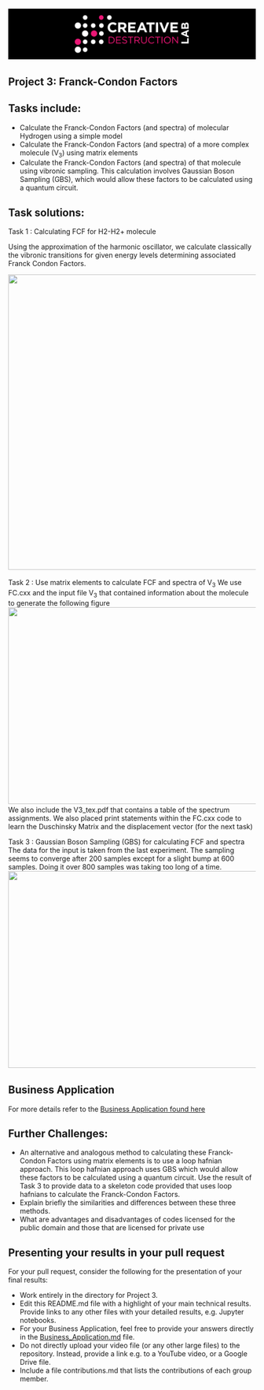 ![CDL 2020 Cohort Project](../figures/CDL_logo.jpg)
## Project 3: Franck-Condon Factors

## Tasks include:
* Calculate the Franck-Condon Factors (and spectra) of molecular Hydrogen using a simple model
* Calculate the Franck-Condon Factors (and spectra) of a more complex molecule (V<sub>3</sub>) using matrix elements
* Calculate the Franck-Condon Factors (and spectra) of that molecule using vibronic sampling. This calculation involves Gaussian Boson Sampling (GBS), which would allow these factors to be calculated using a quantum circuit.

## Task solutions:

Task 1 : Calculating FCF for H2-H2+ molecule

Using the approximation of the harmonic oscillator, we calculate classically the vibronic transitions for given energy levels determining associated Franck Condon Factors. 

<img src="https://github.com/Week3-Group1-CDL2020/CohortProject_2020/blob/master/Project_3_Franck_Condon_Factors/H2_FCF.png" width="800" height="600">



Task 2 : Use matrix elements to calculate FCF and spectra of V<sub>3</sub>
We use FC.cxx and the input file V<sub>3</sub> that contained information about the molecule to generate the following figure
<img src="https://github.com/Week3-Group1-CDL2020/CohortProject_2020/blob/master/Project_3_Franck_Condon_Factors/Task2_plot.png"  width="800" height="400">
We also include the V3_tex.pdf that contains a table of the spectrum assignments. We also placed print statements within the FC.cxx code to learn the Duschinsky Matrix and the displacement vector (for the next task)



Task 3 : Gaussian Boson Sampling (GBS) for calculating FCF and spectra
The data for the input is taken from the last experiment. The sampling seems to converge after 200 samples except for a slight bump at 600 samples. Doing it over 800 samples was taking too long of a time.
<img src="https://github.com/Week3-Group1-CDL2020/CohortProject_2020/blob/master/Project_3_Franck_Condon_Factors/Task3_plot.png" width="800" height="400">

## Business Application
For more details refer to the [Business Application found here](./Business_Application.md)

## Further Challenges:
* An alternative and analogous method to calculating these Franck-Condon Factors using matrix elements is to use a loop hafnian approach. This loop hafnian approach uses GBS which would allow these factors to be calculated using a quantum circuit. Use the result of Task 3 to provide data to a skeleton code provided that uses loop hafnians to calculate the Franck-Condon Factors.
* Explain briefly the similarities and differences between these three methods.
* What are advantages and disadvantages of codes licensed for the public domain and those that are licensed for private use


## Presenting your results in your pull request
For your pull request, consider the following for the presentation of your final results:
- Work entirely in the directory for Project 3.
- Edit this README.md file with a highlight of your main technical results.  Provide links to any other files with your detailed results, e.g. Jupyter notebooks.
- For your Business Application, feel free to provide your answers directly in the 
[Business_Application.md](./Business_Application.md) file.
- Do not directly upload your video file (or any other large files) to the repository.  Instead, provide a link e.g. to a YouTube video, or a Google Drive file.
- Include a file contributions.md that lists the contributions of each group member.
